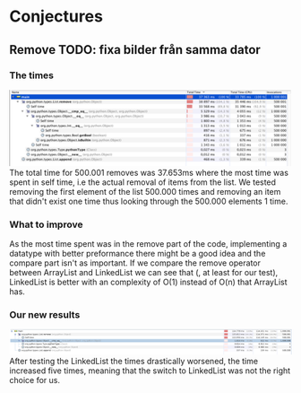 # Conjectures

## Remove TODO: fixa bilder från samma dator
### The times
![Profiler for original](ProfilerRemove.png)
The total time for 500.001 removes was 37.653ms where the most time was spent in self time, i.e the actual removal of items from the list. We tested removing the first element of the list 500.000 times and removing an item that didn't exist one time thus looking through the 500.000 elements 1 time.
### What to improve
As the most time spent was in the remove part of the code, implementing a datatype with better preformance there might be a good idea and the compare part isn't as important. If we compare the remove operator between ArrayList and LinkedList we can see that (, at least for our test), LinkedList is better with an complexity of O(1) instead of O(n) that ArrayList has.
### Our new results
![Profiler for Updated](ProfilerRemoveUpdated.png)
After testing the LinkedList the times drastically worsened, the time increased five times, meaning that the switch to LinkedList was not the right choice for us.

